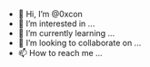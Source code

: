 - 👋 Hi, I’m @0xcon
- 👀 I’m interested in ...
- 🌱 I’m currently learning ...
- 💞️ I’m looking to collaborate on ...
- 📫 How to reach me ...

<!---
0xcon/0xcon is a ✨ special ✨ repository because its `README.md` (this file) appears on your GitHub profile.
You can click the Preview link to take a look at your changes.
--->

